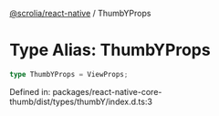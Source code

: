 [@scrolia/react-native](../README.md) / ThumbYProps

# Type Alias: ThumbYProps

```ts
type ThumbYProps = ViewProps;
```

Defined in: packages/react-native-core-thumb/dist/types/thumbY/index.d.ts:3
